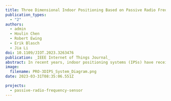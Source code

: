 ```yaml
---
title: Three Dimensional Indoor Positioning Based on Passive Radio Frequency Signal Strength Distribution
publication_types:
  - "2"
authors:
  - admin
  - Houlin Chen
  - Robert Ewing
  - Erik Blasch
  - Jia Li
doi: 10.1109/JIOT.2023.3263476
publication: _IEEE Internet of Things Journal_
abstract: In recent years, indoor positioning systems (IPSs) have received attention from many research fields, such as robotics, navigation, human-computer interaction, etc. However, IPS based on passive radio frequency (PRF) technology is still rare. This paper proposes an three-dimensional (3D) IPS based on received signal strength (RSS) distribution and Gaussian process regression (GPR). Traditional RSS-based positioning systems have a transmitter with known frequencies, while in the proposed PRf signal of Opportunity - 3D IPS (PRO-3DIPS), the system neither deploys new transmitters nor uses any a priori knowledge of transmitters. Furthermore, PRO-3DIPS integrates multiple Signal of Opportunity (SoOP) sources, shadowing, fading, and also captures scenario signatures. Data collection and analysis of PRF-based RSS distribution in 3D space enables the capability of 3D positioning. Three methods are applied and compared to find the frequency band most impacted by the scenario to achieve the best positioning performance as well as used in the estimation of RSS distribution. The RSS distribution is estimated by measuring the PRF spectrum on a fixed grid in the scenario. Using the RSS distribution, the GPR can accurately locate the receiver position. RSS at 90-gridded positions were collected in the experiment scenario, with one hundred samples at each position. The experimental result shows that a root mean square error (RMSE) of the proposed PRO-3DIPS is 0.292 meters when the sampling distance is 1 meter. The result demonstrates that the PRF spectrum is a new modality for the positioning task, which demonstrates better performance than most existing RF-based technologies.
image:
  filename: PRO-3DIPS_System_Diagram.png
date: 2023-03-31T08:35:06.551Z

projects:
  - passive-radio-frequency-sensor
---
```

